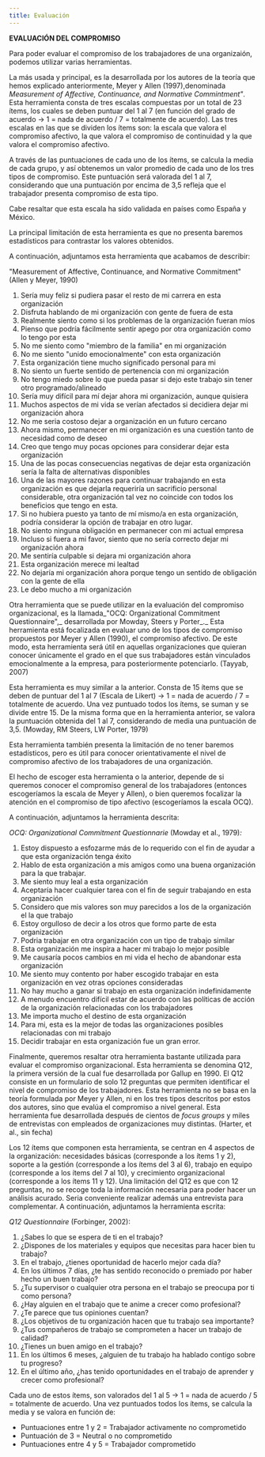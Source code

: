 ```yaml
---
title: Evaluación
---
```




**EVALUACIÓN DEL COMPROMISO**

Para poder evaluar el compromiso de los trabajadores de una organizaión, podemos utilizar varias herramientas.

La más usada y principal, es la desarrollada por los autores de la teoría que hemos explicado anteriormente, Meyer y Allen (1997),denominada _Measurement of Affective, Continuance, and Normative Commintment&quot;_. Esta herramienta consta de tres escalas compuestas por un total de 23 ítems, los cuales se deben puntuar del 1 al 7 (en función del grado de acuerdo → 1 = nada de acuerdo /  7 = totalmente de acuerdo). Las tres escalas en las que se dividen los ítems son: la escala que valora el compromiso afectivo, la que valora el compromiso de continuidad y la que valora el compromiso afectivo.

A través de las puntuaciones de cada uno de los ítems, se calcula la media de cada grupo, y así obtenemos un valor promedio de cada uno de los tres tipos de compromiso. Este puntuación será valorada del 1 al 7, considerando que una puntuación por encima de 3,5 refleja que el trabajador presenta compromiso de esta tipo.

Cabe resaltar que esta escala ha sido validada en países como España y México.

La principal limitación de esta herramienta es que no presenta baremos estadísticos para contrastar los valores obtenidos.

A continuación, adjuntamos esta herramienta que acabamos de describir:

&quot;Measurement of Affective, Continuance, and Normative Commitment&quot; (Allen y Meyer, 1990)

1. Sería muy feliz si pudiera pasar el resto de mi carrera en esta organización
2. Disfruta hablando de mi organización con gente de fuera de esta
3. Realmente siento como si los problemas de la organización fueran míos
4. Pienso que podría fácilmente sentir apego por otra organización como lo tengo por esta
5. No me siento como &quot;miembro de la familia&quot; en mi organización
6. No me siento &quot;unido emocionalmente&quot; con esta organización
7. Esta organización tiene mucho significado personal para mi
8. No siento un fuerte sentido de pertenencia con mi organización
9. No tengo miedo sobre lo que pueda pasar si dejo este trabajo sin tener otro programado/alineado
10. Sería muy difícil para mí dejar ahora mi organización, aunque quisiera
11. Muchos aspectos de mi vida se verían afectados si decidiera dejar mi organización ahora
12. No me seria costoso dejar a organización en un futuro cercano
13. Ahora mismo, permanecer en mi organización es una cuestión tanto de necesidad como de deseo
14. Creo que tengo muy pocas opciones para considerar dejar esta organización
15. Una de las pocas consecuencias negativas de dejar esta organización sería la falta de alternativas disponibles
16. Una de las mayores razones para continuar trabajando en esta organización es que dejarla requeriría un sacrificio personal considerable, otra organización tal vez no coincide con todos los beneficios que tengo en esta.
17. Si no hubiera puesto ya tanto de mí mismo/a en esta organización, podría considerar la opción de trabajar en otro lugar.
18. No siento ninguna obligación en permanecer con mi actual empresa
19. Incluso si fuera a mi favor, siento que no sería correcto dejar mi organización ahora
20. Me sentiría culpable si dejara mi organización ahora
21. Esta organización merece mi lealtad
22. No dejaría mi organización ahora porque tengo un sentido de obligación con la gente de ella
23. Le debo mucho a mi organización

Otra herramienta que se puede utilizar en la evaluación del compromiso organizacional, es la llamada_&quot;OCQ: Organizational Commitment Questionnaire&quot;,_  desarrollada por Mowday, Steers y Porter_._ Esta herramienta está focalizada en evaluar uno de los tipos de compromiso propuestos por Meyer y Allen (1990), el compromiso afectivo. De este modo, esta herramienta será útil en aquellas organizaciones que quieran conocer únicamente el grado en el que sus trabajadores están vinculados emocionalmente a la empresa, para posteriormente potenciarlo. (Tayyab, 2007)

Esta herramienta es muy similar a la anterior. Consta de 15 ítems que se deben de puntuar del 1 al 7 (Escala de Likert) →  1 = nada de acuerdo / 7 = totalmente de acuerdo. Una vez puntuado todos los ítems, se suman y se divide entre 15. De la misma forma que en la herramienta anterior, se valora la puntuación obtenida del 1 al 7, considerando de media una puntuación de 3,5.  (Mowday, RM Steers, LW Porter, 1979)

Esta herramienta también presenta la limitación de no tener baremos estadísticos, pero es útil para conocer orientativamente el nivel de compromiso afectivo de los trabajadores de una organización.

El hecho de escoger esta herramienta o la anterior, depende de si queremos conocer el compromiso general de los trabajadores (entonces escogeríamos  la escala de Meyer y Allen), o bien queremos focalizar la atención en el compromiso de tipo afectivo (escogeríamos la escala OCQ).

A continuación, adjuntamos la herramienta descrita:

_OCQ: Organizational Commitment Questionnarie_ (Mowday et al., 1979)_:_

1. Estoy dispuesto a esfozarme más de lo requerido con el fin de ayudar a que esta organización tenga éxito
2. Hablo de esta organización a mis amigos como una buena organización para la que trabajar.
3. Me siento muy leal a esta organización
4. Aceptaría hacer cualquier tarea con el fin de seguir trabajando en esta organización
5. Considero que mis valores son muy parecidos a los de la organización el la que trabajo
6. Estoy orgulloso de decir a los otros que formo parte de esta organización
7. Podria trabajar en otra organización con un tipo de trabajo similar
8. Esta organización me inspira a hacer mi trabajo lo mejor posible
9. Me causaría pocos cambios en mi vida el hecho de abandonar esta organización
10. Me siento muy contento por haber escogido trabajar en esta organización en vez otras opciones consideradas
11. No hay mucho a ganar si trabajo en esta organización indefinidamente
12. A menudo encuentro difícil estar de acuerdo con las políticas de acción de la organización relacionadas con los trabajadores
13. Me importa mucho el destino de esta organización
14. Para mi, esta es la mejor de todas las organizaciones posibles relacionadas con mi trabajo
15. Decidir trabajar en esta organización fue un gran error.

Finalmente, queremos resaltar otra herramienta bastante utilizada para evaluar el compromiso organizacional. Esta herramienta se denomina Q12, la primera versión de la cual fue desarrollada por Gallup en 1990. El Q12 consiste en un formulario de solo 12 preguntas que permiten identificar el nivel de compromiso de los trabajadores. Esta herramienta no se basa en la teoría formulada por Meyer y Allen, ni en los tres tipos descritos por estos dos autores, sino que evalúa el compromiso a nivel general. Esta herramienta fue desarrollada después de cientos de _focus groups_ y miles de entrevistas con empleados de organizaciones muy distintas. (Harter, et al., sin fecha)

Los 12 ítems que componen esta herramienta, se centran en 4 aspectos de la organización:  necesidades básicas (corresponde a los ítems 1 y 2), soporte a la gestión (corresponde a los ítems del 3 al 6), trabajo en equipo (corresponde a los ítems del 7 al 10), y crecimiento organizacional (corresponde a los ítems 11 y 12). Una limitación del Q12 es que con 12 preguntas, no se recoge toda la información necesaria para poder hacer un análisis acurado. Seria conveniente realizar además una entrevista para complementar.
A continuación, adjuntamos la herramienta escrita:

_Q12 Questionnaire_ (Forbinger, 2002):

1. ¿Sabes lo que se espera de ti en el trabajo?
2. ¿Dispones de los materiales y equipos que necesitas para hacer bien tu trabajo?
3. En el trabajo, ¿tienes oportunidad de hacerlo mejor cada día?
4. En los últimos 7 días, ¿te has sentido reconocido o premiado por haber hecho un buen trabajo?
5. ¿Tu supervisor o cualquier otra persona en el trabajo se preocupa por ti como persona?
6. ¿Hay alguien en el trabajo que te anime a crecer como profesional?
7. ¿Te parece que tus opiniones cuentan?
8. ¿Los objetivos de tu organización hacen que tu trabajo sea importante?
9. ¿Tus compañeros de trabajo se comprometen a hacer un trabajo de calidad?
10. ¿Tienes un buen amigo en el trabajo?
11. En los últimos 6 meses, ¿alguien de tu trabajo ha hablado contigo sobre tu progreso?
12. En el último año, ¿has tenido oportunidades en el trabajo de aprender y crecer como profesional?

Cada uno de estos ítems, son valorados del 1 al 5 → 1 = nada de acuerdo / 5 = totalmente de acuerdo. Una vez puntuados todos los ítems, se calcula la media y se valora en función de:

- Puntuaciones entre 1 y 2 = Trabajador activamente no comprometido
- Puntuación de 3 = Neutral o no comprometido
- Puntuaciones entre 4 y 5 = Trabajador comprometido

